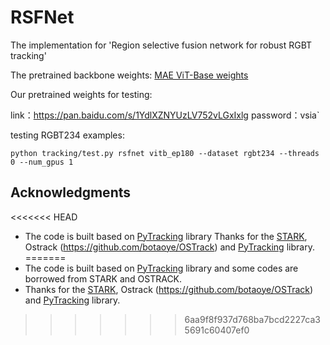 # RSFNet
The implementation for 'Region selective fusion network for robust RGBT tracking'


The pretrained backbone weights: [MAE ViT-Base weights](https://dl.fbaipublicfiles.com/mae/pretrain/mae_pretrain_vit_base.pth)

Our pretrained weights for testing:

link：https://pan.baidu.com/s/1YdlXZNYUzLV752vLGxIxlg 
password：vsia`

testing RGBT234 examples:
```
python tracking/test.py rsfnet vitb_ep180 --dataset rgbt234 --threads 0 --num_gpus 1

```


## Acknowledgments
<<<<<<< HEAD
* The code is built based on [PyTracking](https://github.com/visionml/pytracking) library 
Thanks for the [STARK](https://github.com/researchmm/Stark), Ostrack (https://github.com/botaoye/OSTrack) and [PyTracking](https://github.com/visionml/pytracking) library. 
=======
* The code is built based on [PyTracking](https://github.com/visionml/pytracking) library and some codes are borrowed from STARK and OSTRACK.
* Thanks for the [STARK](https://github.com/researchmm/Stark), Ostrack (https://github.com/botaoye/OSTrack) and [PyTracking](https://github.com/visionml/pytracking) library. 
>>>>>>> 6aa9f8f937d768ba7bcd2227ca35691c60407ef0



